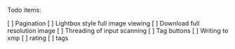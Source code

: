 Todo items:

[ ] Pagination
[ ] Lightbox style full image viewing
[ ] Download full resolution image
[ ] Threading of input scanning
[ ] Tag buttons
[ ] Writing to xmp
  [ ] rating
  [ ] tags
